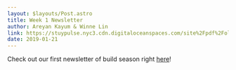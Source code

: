 ```yaml
---
layout: $layouts/Post.astro
title: Week 1 Newsletter
author: Areyan Kayum & Winne Lin
link: https://stuypulse.nyc3.cdn.digitaloceanspaces.com/site%2Fpdf%2Fold_pdfs%2F2019_week1.pdf
date: 2019-01-21
---
```

Check out our first newsletter of build season right [here](https://stuypulse.nyc3.cdn.digitaloceanspaces.com/site%2Fpdf%2Fold_pdfs%2F2019_week1.pdf)!
